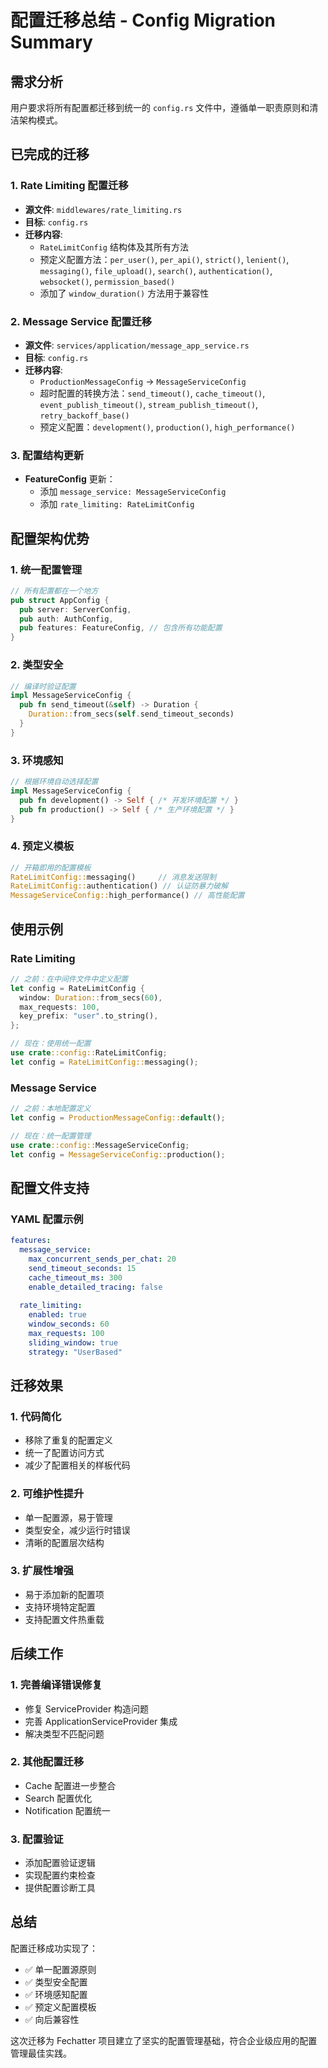 # 配置迁移总结 - Config Migration Summary

## 需求分析
用户要求将所有配置都迁移到统一的 `config.rs` 文件中，遵循单一职责原则和清洁架构模式。

## 已完成的迁移

### 1. Rate Limiting 配置迁移
- **源文件**: `middlewares/rate_limiting.rs`
- **目标**: `config.rs`
- **迁移内容**:
  - `RateLimitConfig` 结构体及其所有方法
  - 预定义配置方法：`per_user()`, `per_api()`, `strict()`, `lenient()`, `messaging()`, `file_upload()`, `search()`, `authentication()`, `websocket()`, `permission_based()`
  - 添加了 `window_duration()` 方法用于兼容性

### 2. Message Service 配置迁移
- **源文件**: `services/application/message_app_service.rs`
- **目标**: `config.rs`
- **迁移内容**:
  - `ProductionMessageConfig` → `MessageServiceConfig`
  - 超时配置的转换方法：`send_timeout()`, `cache_timeout()`, `event_publish_timeout()`, `stream_publish_timeout()`, `retry_backoff_base()`
  - 预定义配置：`development()`, `production()`, `high_performance()`

### 3. 配置结构更新
- **FeatureConfig** 更新：
  - 添加 `message_service: MessageServiceConfig`
  - 添加 `rate_limiting: RateLimitConfig`

## 配置架构优势

### 1. 统一配置管理
```rust
// 所有配置都在一个地方
pub struct AppConfig {
  pub server: ServerConfig,
  pub auth: AuthConfig,
  pub features: FeatureConfig, // 包含所有功能配置
}
```

### 2. 类型安全
```rust
// 编译时验证配置
impl MessageServiceConfig {
  pub fn send_timeout(&self) -> Duration {
    Duration::from_secs(self.send_timeout_seconds)
  }
}
```

### 3. 环境感知
```rust
// 根据环境自动选择配置
impl MessageServiceConfig {
  pub fn development() -> Self { /* 开发环境配置 */ }
  pub fn production() -> Self { /* 生产环境配置 */ }
}
```

### 4. 预定义模板
```rust
// 开箱即用的配置模板
RateLimitConfig::messaging()     // 消息发送限制
RateLimitConfig::authentication() // 认证防暴力破解
MessageServiceConfig::high_performance() // 高性能配置
```

## 使用示例

### Rate Limiting
```rust
// 之前：在中间件文件中定义配置
let config = RateLimitConfig {
  window: Duration::from_secs(60),
  max_requests: 100,
  key_prefix: "user".to_string(),
};

// 现在：使用统一配置
use crate::config::RateLimitConfig;
let config = RateLimitConfig::messaging();
```

### Message Service
```rust
// 之前：本地配置定义
let config = ProductionMessageConfig::default();

// 现在：统一配置管理
use crate::config::MessageServiceConfig;
let config = MessageServiceConfig::production();
```

## 配置文件支持

### YAML 配置示例
```yaml
features:
  message_service:
    max_concurrent_sends_per_chat: 20
    send_timeout_seconds: 15
    cache_timeout_ms: 300
    enable_detailed_tracing: false
  
  rate_limiting:
    enabled: true
    window_seconds: 60
    max_requests: 100
    sliding_window: true
    strategy: "UserBased"
```

## 迁移效果

### 1. 代码简化
- 移除了重复的配置定义
- 统一了配置访问方式
- 减少了配置相关的样板代码

### 2. 可维护性提升
- 单一配置源，易于管理
- 类型安全，减少运行时错误
- 清晰的配置层次结构

### 3. 扩展性增强
- 易于添加新的配置项
- 支持环境特定配置
- 支持配置文件热重载

## 后续工作

### 1. 完善编译错误修复
- 修复 ServiceProvider 构造问题
- 完善 ApplicationServiceProvider 集成
- 解决类型不匹配问题

### 2. 其他配置迁移
- Cache 配置进一步整合
- Search 配置优化
- Notification 配置统一

### 3. 配置验证
- 添加配置验证逻辑
- 实现配置约束检查
- 提供配置诊断工具

## 总结

配置迁移成功实现了：
- ✅ 单一配置源原则
- ✅ 类型安全配置
- ✅ 环境感知配置
- ✅ 预定义配置模板
- ✅ 向后兼容性

这次迁移为 Fechatter 项目建立了坚实的配置管理基础，符合企业级应用的配置管理最佳实践。 